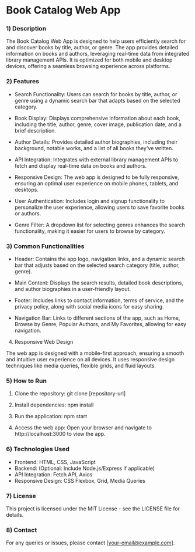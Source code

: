 # Book Catalog Web App

### 1) Description

  The Book Catalog Web App is designed to help users efficiently search for and discover books by title, author, or genre. The app provides detailed information on books and authors, leveraging real-time data from integrated library management APIs. It is optimized for both mobile and desktop devices, offering a seamless browsing experience across platforms.

### 2) Features

- Search Functionality: 
  Users can search for books by title, author, or genre using a dynamic search bar that adapts based on the selected category.
  
- Book Display: 
  Displays comprehensive information about each book, including the title, author, genre, cover image, publication date, and a brief description.

- Author Details: 
  Provides detailed author biographies, including their background, notable works, and a list of all books they've written.

- API Integration: 
  Integrates with external library management APIs to fetch and display real-time data on books and authors.

- Responsive Design: 
  The web app is designed to be fully responsive, ensuring an optimal user experience on mobile phones, tablets, and desktops.

- User Authentication: 
  Includes login and signup functionality to personalize the user experience, allowing users to save favorite books or authors.

- Genre Filter: 
  A dropdown list for selecting genres enhances the search functionality, making it easier for users to browse by category.

### 3) Common Functionalities

- Header: 
  Contains the app logo, navigation links, and a dynamic search bar that adjusts based on the selected search category (title, author, genre).

- Main Content: 
  Displays the search results, detailed book descriptions, and author biographies in a user-friendly layout.

- Footer: 
  Includes links to contact information, terms of service, and the privacy policy, along with social media icons for easy sharing.

- Navigation Bar: 
  Links to different sections of the app, such as Home, Browse by Genre, Popular Authors, and My Favorites, allowing for easy navigation.

4) Responsive Web Design

The web app is designed with a mobile-first approach, ensuring a smooth and intuitive user experience on all devices. It uses responsive design techniques like media queries, flexible grids, and fluid layouts.

### 5) How to Run

1. Clone the repository:
   git clone [repository-url]

2. Install dependencies:
   npm install

3. Run the application:
   npm start

4. Access the web app: 
   Open your browser and navigate to http://localhost:3000 to view the app.

### 6) Technologies Used

- Frontend: HTML, CSS, JavaScript
- Backend: (Optional: Include Node.js/Express if applicable)
- API Integration: Fetch API, Axios
- Responsive Design: CSS Flexbox, Grid, Media Queries

### 7) License

This project is licensed under the MIT License - see the LICENSE file for details.

### 8) Contact

For any queries or issues, please contact [your-email@example.com].
